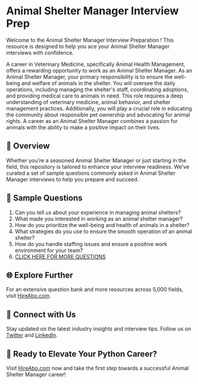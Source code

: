 # Animal Shelter Manager Interview Prep

Welcome to the Animal Shelter Manager Interview Preparation ! This resource is designed to help you ace your Animal Shelter Manager interviews with confidence.

A career in Veterinary Medicine, specifically Animal Health Management, offers a rewarding opportunity to work as an Animal Shelter Manager. As an Animal Shelter Manager, your primary responsibility is to ensure the well-being and welfare of animals in the shelter. You will oversee the daily operations, including managing the shelter's staff, coordinating adoptions, and providing medical care to animals in need. This role requires a deep understanding of veterinary medicine, animal behavior, and shelter management practices. Additionally, you will play a crucial role in educating the community about responsible pet ownership and advocating for animal rights. A career as an Animal Shelter Manager combines a passion for animals with the ability to make a positive impact on their lives.

## 🚀 Overview

Whether you're a seasoned Animal Shelter Manager or just starting in the field, this repository is tailored to enhance your interview readiness. We've curated a set of sample questions commonly asked in Animal Shelter Manager interviews to help you prepare and succeed.

## 📝 Sample Questions

1. Can you tell us about your experience in managing animal shelters?
2. What made you interested in working as an animal shelter manager?
3. How do you prioritize the well-being and health of animals in a shelter?
4. What strategies do you use to ensure the smooth operation of an animal shelter?
5. How do you handle staffing issues and ensure a positive work environment for your team?
6. [CLICK HERE FOR MORE QUESTIONS](https://hireabo.com/job/24_3_7/Animal%20Shelter%20Manager)

## 🌐 Explore Further

For an extensive question bank and more resources across 5,000 fields, visit [HireAbo.com](https://www.hireabo.com).

## 📱 Connect with Us

Stay updated on the latest industry insights and interview tips. Follow us on [Twitter](https://twitter.com/hireabo) and [LinkedIn](https://www.linkedin.com/in/hire-abo-3609972a8/).

## 🚀 Ready to Elevate Your Python Career?

Visit [HireAbo.com](https://www.hireabo.com) now and take the first step towards a successful Animal Shelter Manager career!